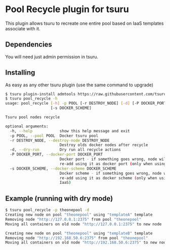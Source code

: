 # Pool Recycle plugin for tsuru

This plugin allows tsuru to recreate one entire pool based on IaaS templates associate with it.

## Dependencies
You will need just admin permission in tsuru.

## Installing

As easy as any other tsuru plugin (use the same command to upgrade)
```bash
$ tsuru plugin-install admtools https://raw.githubusercontent.com/tsuru/pool_recycle/master/pool_recycle/plugin.py
$ tsuru pool_recycle -h 
usage: pool_recycle [-h] -p POOL [-r DESTROY_NODE] [-d] [-P DOCKER_PORT]
                    [-s DOCKER_SCHEME]

Tsuru pool nodes recycle

optional arguments:
  -h, --help            show this help message and exit
  -p POOL, --pool POOL  Docker tsuru pool
  -r DESTROY_NODE, --destroy-node DESTROY_NODE
                        Destroy olds docker nodes after recycle
  -d, --dry-run         Dry run all recycle actions
  -P DOCKER_PORT, --docker-port DOCKER_PORT
                        Docker port - if something goes wrong, node will be
                        re-add using it as docker port (only when using IaaS)
  -s DOCKER_SCHEME, --docker-scheme DOCKER_SCHEME
                        Docker scheme - if something goes wrong, node will be
                        re-add using it as docker scheme (only when using
                        IaaS)
```

## Example (running with dry mode)

```bash
$ tsuru pool_recycle -p theonepool -d
Creating new node on pool "theonepool" using "templateA" template
Removing node "http://127.0.0.1:2375" from pool "theonepool"
Moving all containers on old node "http://127.0.0.1:2375" to new node

Creating new node on pool "theonepool" using "templateB" template
Removing node "http://192.168.50.6:2375" from pool "theonepool"
Moving all containers on old node "http://192.168.50.6:2375" to new node
```

